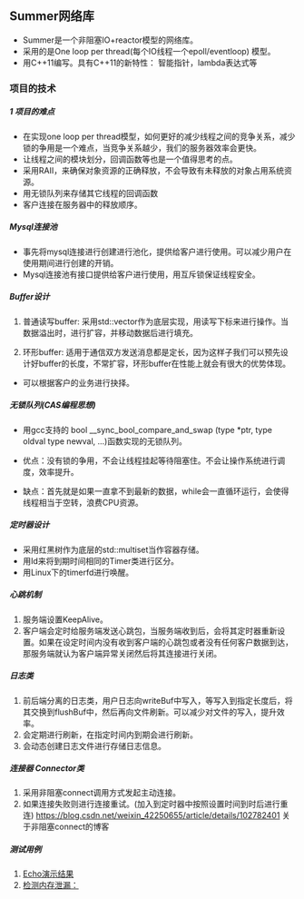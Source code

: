 ## Summer网络库
- Summer是一个非阻塞IO+reactor模型的网络库。
- 采用的是One loop per thread(每个IO线程一个epoll/eventloop) 模型。
- 用C++11编写。具有C++11的新特性： 智能指针，lambda表达式等


### 项目的技术
##### 1 项目的难点
- 在实现one loop per thread模型，如何更好的减少线程之间的竞争关系，减少锁的争用是一个难点，当竞争关系越少，我们的服务器效率会更快。
- 让线程之间的模块划分，回调函数等也是一个值得思考的点。
- 采用RAII，来确保对象资源的正确释放，不会导致有未释放的对象占用系统资源。
- 用无锁队列来存储其它线程的回调函数 
- 客户连接在服务器中的释放顺序。

##### Mysql连接池
- 事先将mysql连接进行创建进行池化，提供给客户进行使用。可以减少用户在使用期间进行创建的开销。
- Mysql连接池有接口提供给客户进行使用，用互斥锁保证线程安全。

##### Buffer设计
1. 普通读写buffer: 采用std::vector<char>作为底层实现，用读写下标来进行操作。当数据溢出时，进行扩容，并移动数据后进行填充。

2. 环形buffer: 适用于通信双方发送消息都是定长，因为这样子我们可以预先设计好buffer的长度，不常扩容，环形buffer在性能上就会有很大的优势体现。
- 可以根据客户的业务进行抉择。

##### 无锁队列(CAS编程思想)
- 用gcc支持的 bool __sync_bool_compare_and_swap (type *ptr, type oldval type newval, ...)函数实现的无锁队列。 

- 优点：没有锁的争用，不会让线程挂起等待阻塞住。不会让操作系统进行调度，效率提升。
- 缺点：首先就是如果一直拿不到最新的数据，while会一直循环运行，会使得线程相当于空转，浪费CPU资源。

##### 定时器设计
- 采用红黑树作为底层的std::multiset当作容器存储。
- 用Id来将到期时间相同的Timer类进行区分。
- 用Linux下的timerfd进行唤醒。

##### 心跳机制
1. 服务端设置KeepAlive。
2. 客户端会定时给服务端发送心跳包，当服务端收到后，会将其定时器重新设置。如果在设定时间内没有收到客户端的心跳包或者没有任何客户数据到达，那服务端就认为客户端异常关闭然后将其连接进行关闭。

##### 日志类
1. 前后端分离的日志类，用户日志向writeBuf中写入，等写入到指定长度后，将其交换到flushBuf中，然后再向文件刷新。可以减少对文件的写入，提升效率。
2. 会定期进行刷新，在指定时间内到期会进行刷新。
3. 会动态创建日志文件进行存储日志信息。

##### 连接器 Connector类
1. 采用非阻塞connect调用方式发起主动连接。
2. 如果连接失败则进行连接重试。(加入到定时器中按照设置时间到时后进行重连)
https://blog.csdn.net/weixin_42250655/article/details/102782401 关于非阻塞connect的博客

##### 测试用例
1. [Echo演示结果](https://github.com/zhuwenboa/Summer/tree/master/test/Echo)
2. [检测内存泄漏：](https://github.com/zhuwenboa/Summer/blob/master/test/Echo/Echo_valgring.png)


